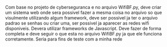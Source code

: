 Com base no projeto de cyberseguranca e no arquivo WifiBF.py, deve criar um sistema web onde sera possivel fazer a mesma coisa no arquivo so que visulmente utilizando algum framework, deve ser possivel ja ter o arquivo padrao se senhas ou criar uma, ser possivel ja aparecer as redes wifi disponiveis.
Devera utilizar frameworks de Javascript.
Deve fazer de forma completa e deve seguir o que esta no arquivo WifiBF.py ja que ele funciona corretamente.
Seria para fins de teste com a minha rede